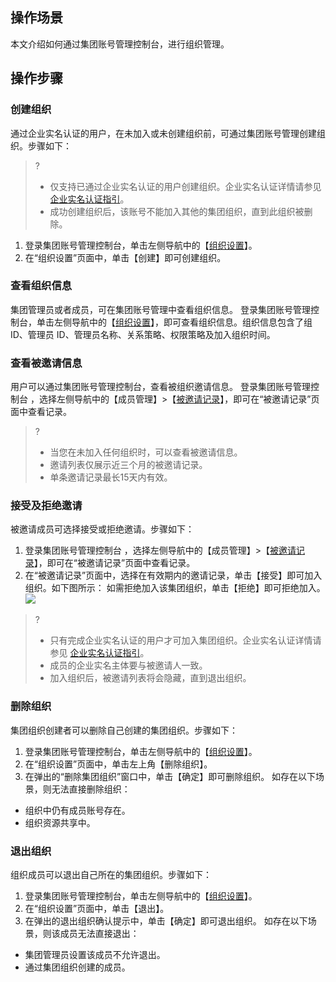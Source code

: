 ## 操作场景
本文介绍如何通过集团账号管理控制台，进行组织管理。

## 操作步骤

### 创建组织[](id:createOrganization)
通过企业实名认证的用户，在未加入或未创建组织前，可通过集团账号管理创建组织。步骤如下：
>?
>- 仅支持已通过企业实名认证的用户创建组织。企业实名认证详情请参见 [企业实名认证指引](https://cloud.tencent.com/document/product/378/10496)。
>- 成功创建组织后，该账号不能加入其他的集团组织，直到此组织被删除。
>
1. 登录集团账号管理控制台，单击左侧导航中的【[组织设置](https://console.cloud.tencent.com/organization/setting)】。
2. 在“组织设置”页面中，单击【创建】即可创建组织。

### 查看组织信息
集团管理员或者成员，可在集团账号管理中查看组织信息。
登录集团账号管理控制台，单击左侧导航中的【[组织设置](https://console.cloud.tencent.com/organization/setting)】，即可查看组织信息。组织信息包含了组 ID、管理员 ID、管理员名称、关系策略、权限策略及加入组织时间。

### 查看被邀请信息[](id:invitation)
用户可以通过集团账号管理控制台，查看被组织邀请信息。
登录集团账号管理控制台 ，选择左侧导航中的【成员管理】>【[被邀请记录](https://console.cloud.tencent.com/organization/received-invitations)】，即可在“被邀请记录”页面中查看记录。
>?
>- 当您在未加入任何组织时，可以查看被邀请信息。
>- 邀请列表仅展示近三个月的被邀请记录。
>- 单条邀请记录最长15天内有效。

### 接受及拒绝邀请
被邀请成员可选择接受或拒绝邀请。步骤如下：
1. 登录集团账号管理控制台 ，选择左侧导航中的【成员管理】>【[被邀请记录](https://console.cloud.tencent.com/organization/received-invitations)】，即可在“被邀请记录”页面中查看记录。
2. 在“被邀请记录”页面中，选择在有效期内的邀请记录，单击【接受】即可加入组织。如下图所示：
如需拒绝加入该集团组织，单击【拒绝】即可拒绝加入。
![](https://main.qcloudimg.com/raw/8ca85ac15beb33b498a16c9b39187d3f.png)
>?
> - 只有完成企业实名认证的用户才可加入集团组织。企业实名认证详情请参见 [企业实名认证指引](https://cloud.tencent.com/document/product/378/10496)。
>- 成员的企业实名主体要与被邀请人一致。
>- 加入组织后，被邀请列表将会隐藏，直到退出组织。
>

### 删除组织[](id:deleteOrganization)
集团组织创建者可以删除自己创建的集团组织。步骤如下：
1. 登录集团账号管理控制台，单击左侧导航中的【[组织设置](https://console.cloud.tencent.com/organization/setting)】。
2. 在“组织设置”页面中，单击左上角【删除组织】。
3. 在弹出的“删除集团组织”窗口中，单击【确定】即可删除组织。
如存在以下场景，则无法直接删除组织：
 - 组织中仍有成员账号存在。
 - 组织资源共享中。

### 退出组织[](id:outOrganization)
组织成员可以退出自己所在的集团组织。步骤如下：
1. 登录集团账号管理控制台，单击左侧导航中的【[组织设置](https://console.cloud.tencent.com/organization/setting)】。
2. 在“组织设置”页面中，单击【退出】。
3. 在弹出的退出组织确认提示中，单击【确定】即可退出组织。
如存在以下场景，则该成员无法直接退出：
 - 集团管理员设置该成员不允许退出。
 - 通过集团组织创建的成员。
